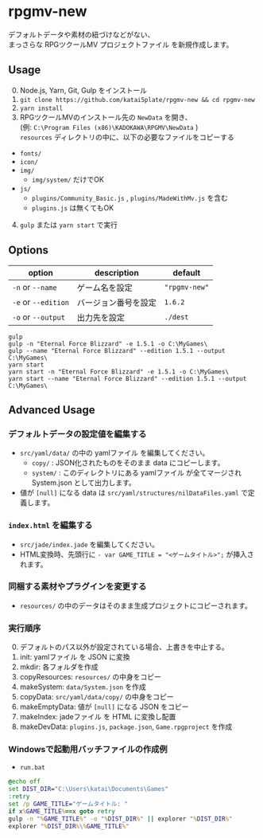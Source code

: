 # rpgmv-new
デフォルトデータや素材の紐づけなどがない、
<br>まっさらな RPGツクールMV プロジェクトファイル を新規作成します。

## Usage
0. Node.js, Yarn, Git, Gulp をインストール
1. `git clone https://github.com/katai5plate/rpgmv-new && cd rpgmv-new`
2. `yarn install`
3. RPGツクールMVのインストール先の `NewData` を開き、
<br>(例: `C:\Program Files (x86)\KADOKAWA\RPGMV\NewData` )
<br>`resources` ディレクトリの中に、以下の必要なファイルをコピーする
* `fonts/`
* `icon/`
* `img/`
  + `img/system/` だけでOK
* `js/`
  + `plugins/Community_Basic.js` , `plugins/MadeWithMv.js` を含む
  + `plugins.js` は無くてもOK
4. `gulp` または `yarn start` で実行

## Options
|option|description|default|
|-|-|-|
|`-n` or `--name`|ゲーム名を設定|`"rpgmv-new"`|
|`-e` or `--edition`|バージョン番号を設定|`1.6.2`|
|`-o` or `--output`|出力先を設定|`./dest`|

```
gulp
gulp -n "Eternal Force Blizzard" -e 1.5.1 -o C:\MyGames\
gulp --name "Eternal Force Blizzard" --edition 1.5.1 --output C:\MyGames\
yarn start
yarn start -n "Eternal Force Blizzard" -e 1.5.1 -o C:\MyGames\
yarn start --name "Eternal Force Blizzard" --edition 1.5.1 --output C:\MyGames\
```

## Advanced Usage
### デフォルトデータの設定値を編集する
- `src/yaml/data/` の中の yamlファイル を編集してください。
  - `copy/` : JSON化されたものをそのまま data にコピーします。
  - `system/` : このディレクトリにある yamlファイル が全てマージされ System.json として出力します。
- 値が `[null]` になる data は `src/yaml/structures/nilDataFiles.yaml` で定義します。
### `index.html` を編集する
- `src/jade/index.jade` を編集してください。
- HTML変換時、先頭行に `- var GAME_TITLE = "<ゲームタイトル>";` が挿入されます。
### 同梱する素材やプラグインを変更する
- `resources/` の中のデータはそのまま生成プロジェクトにコピーされます。
### 実行順序
0. デフォルトのパス以外が設定されている場合、上書きを中止する。
1. init: yamlファイル を JSON に変換
2. mkdir: 各フォルダを作成
3. copyResources: `resources/` の中身をコピー
4. makeSystem: `data/System.json` を作成
5. copyData: `src/yaml/data/copy/` の中身をコピー
6. makeEmptyData: 値が `[null]` になる JSON をコピー
7. makeIndex: jadeファイル を HTML に変換し配置
8. makeDevData: `plugins.js`, `package.json`, `Game.rpgproject` を作成
### Windowsで起動用バッチファイルの作成例
- `run.bat`
```bat
@echo off
set DIST_DIR="C:\Users\katai\Documents\Games"
:retry
set /p GAME_TITLE="ゲームタイトル: "
if x%GAME_TITLE%==x goto retry
gulp -n "%GAME_TITLE%" -o "%DIST_DIR%" || explorer "%DIST_DIR%"
explorer "%DIST_DIR%\%GAME_TITLE%"
```
